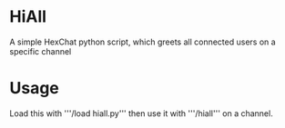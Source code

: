 # HiAll
A simple HexChat python script, which greets all connected users on a specific channel
# Usage
Load this with '''/load hiall.py''' then use it with '''/hiall''' on a channel.
